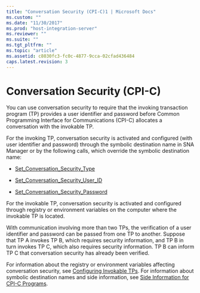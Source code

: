 ```yaml
---
title: "Conversation Security (CPI-C)1 | Microsoft Docs"
ms.custom: ""
ms.date: "11/30/2017"
ms.prod: "host-integration-server"
ms.reviewer: ""
ms.suite: ""
ms.tgt_pltfrm: ""
ms.topic: "article"
ms.assetid: c8030fc3-fc0c-4877-9cca-02cfad436484
caps.latest.revision: 3
---
```

# Conversation Security (CPI-C)
You can use conversation security to require that the invoking transaction program (TP) provides a user identifier and password before Common Programming Interface for Communications (CPI-C) allocates a conversation with the invokable TP.  
  
 For the invoking TP, conversation security is activated and configured (with user identifier and password) through the symbolic destination name in SNA Manager or by the following calls, which override the symbolic destination name:  
  
-   [Set_Conversation_Security_Type](../core/set-conversation-security-type-cpi-c-2.md)  
  
-   [Set_Conversation_Security_User_ID](../core/set-conversation-security-user-id-cpi-c-2.md)  
  
-   [Set_Conversation_Security_Password](../core/set-conversation-security-password-cpi-c-2.md)  
  
 For the invokable TP, conversation security is activated and configured through registry or environment variables on the computer where the invokable TP is located.  
  
 With communication involving more than two TPs, the verification of a user identifier and password can be passed from one TP to another. Suppose that TP A invokes TP B, which requires security information, and TP B in turn invokes TP C, which also requires security information. TP B can inform TP C that conversation security has already been verified.  
  
 For information about the registry or environment variables affecting conversation security, see [Configuring Invokable TPs](../core/configuring-invokable-tps-cpi-c-2.md). For information about symbolic destination names and side information, see [Side Information for CPI-C Programs](../core/side-information-for-cpi-c-programs2.md).